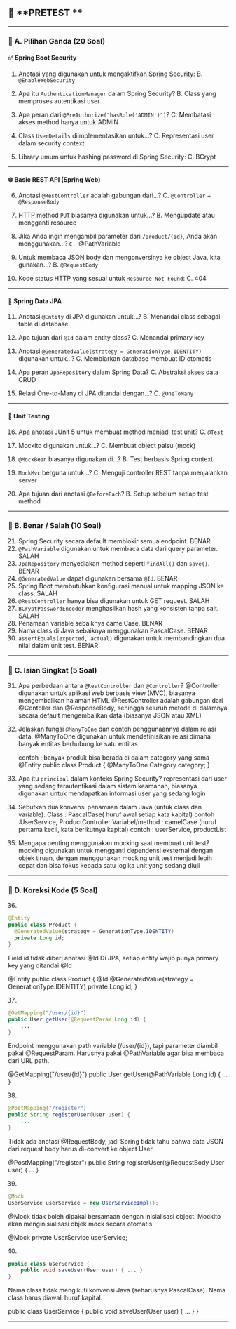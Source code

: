 ## 📘 **PRETEST **

---

### 🔹 A. **Pilihan Ganda (20 Soal)**

#### ✅ Spring Boot Security

1. Anotasi yang digunakan untuk mengaktifkan Spring Security:
    B. `@EnableWebSecurity`

2. Apa itu `AuthenticationManager` dalam Spring Security?
    B. Class yang memproses autentikasi user

3. Apa peran dari `@PreAuthorize("hasRole('ADMIN')")`?
    C. Membatasi akses method hanya untuk ADMIN

4. Class `UserDetails` diimplementasikan untuk...?
    C. Representasi user dalam security context

5. Library umum untuk hashing password di Spring Security:
    C. BCrypt
---

#### 🌐 Basic REST API (Spring Web)

6. Anotasi `@RestController` adalah gabungan dari...?
    C. `@Controller` + `@ResponseBody` 
  
7. HTTP method `PUT` biasanya digunakan untuk...?
    B. Mengupdate atau mengganti resource

8. Jika Anda ingin mengambil parameter dari `/product/{id}`, Anda akan menggunakan...?
   `C. `@PathVariable

9. Untuk membaca JSON body dan mengonversinya ke object Java, kita gunakan...?
    B. `@RequestBody`

10. Kode status HTTP yang sesuai untuk `Resource Not Found`:
    C. 404
---

#### 🧩 Spring Data JPA

11. Anotasi `@Entity` di JPA digunakan untuk...?
    B. Menandai class sebagai table di database

12. Apa tujuan dari `@Id` dalam entity class?
    C. Menandai primary key

13. Anotasi `@GeneratedValue(strategy = GenerationType.IDENTITY)` digunakan untuk...?
    C. Membiarkan database membuat ID otomatis

14. Apa peran `JpaRepository` dalam Spring Data?
    C. Abstraksi akses data CRUD

15. Relasi One-to-Many di JPA ditandai dengan...?
    C. `@OneToMany`
---

#### 🧪 Unit Testing

16. Apa anotasi JUnit 5 untuk membuat method menjadi test unit?
    C. `@Test`

17. Mockito digunakan untuk...?
    C. Membuat object palsu (mock)

18. `@MockBean` biasanya digunakan di...?
    B. Test berbasis Spring context

19. `MockMvc` berguna untuk...?
    C. Menguji controller REST tanpa menjalankan server

20. Apa tujuan dari anotasi `@BeforeEach`?
    B. Setup sebelum setiap test method
---

### 🔸 B. **Benar / Salah (10 Soal)**

21. Spring Security secara default memblokir semua endpoint.
    BENAR
22. `@PathVariable` digunakan untuk membaca data dari query parameter.
    SALAH
23. `JpaRepository` menyediakan method seperti `findAll()` dan `save()`.
    BENAR
24. `@GeneratedValue` dapat digunakan bersama `@Id`.
    BENAR
25. Spring Boot membutuhkan konfigurasi manual untuk mapping JSON ke class.
    SALAH
26. `@RestController` hanya bisa digunakan untuk GET request.
    SALAH
27. `BCryptPasswordEncoder` menghasilkan hash yang konsisten tanpa salt.
    SALAH
28. Penamaan variable sebaiknya camelCase.
    BENAR
29. Nama class di Java sebaiknya menggunakan PascalCase.
    BENAR
30. `assertEquals(expected, actual)` digunakan untuk membandingkan dua nilai dalam unit test.
    BENAR

---

### 🧾 C. **Isian Singkat (5 Soal)**

31. Apa perbedaan antara `@RestController` dan `@Controller`?
    @Controller digunakan untuk aplikasi web berbasis view (MVC), biasanya mengembalikan halaman HTML 
    @RestController adalah gabungan dari @Contoller dan @ResponseBody, sehingga seluruh metode di dalamnya secara default mengembalikan data (biasanya JSON atau XML)
32. Jelaskan fungsi `@ManyToOne` dan contoh penggunaannya dalam relasi data.
    @ManyToOne digunakan untuk mendefinisikan relasi dimana banyak entitas berhubung ke satu entitas

    contoh : banyak produk bisa berada di dalam category yang sama
    @Entity
    public class Product {
        @ManyToOne Category category;
    }

33. Apa itu `principal` dalam konteks Spring Security?
    representasi dari user yang sedang terautentikasi dalam sistem keamanan, biasanya digunakan untuk mendapatkan informasi user yang sedang login
34. Sebutkan dua konvensi penamaan dalam Java (untuk class dan variable).
    Class : PascalCase( huruf awal setiap kata kapital)
    contoh :UserService, ProductController
    Variabel/method : camelCase (huruf pertama kecil, kata berikutnya kapital)
    contoh : userService, productList
35. Mengapa penting menggunakan mocking saat membuat unit test?
    mocking digunakan untuk mengganti dependensi eksternal dengan objek tiruan, dengan menggunakan mocking unit test menjadi lebih cepat dan bisa fokus kepada satu logika unit yang sedang diuji

---

### 🔧 D. **Koreksi Kode (5 Soal)**

36.

```java
@Entity
public class Product {
  @GeneratedValue(strategy = GenerationType.IDENTITY)
  private Long id;
}
```
Field id tidak diberi anotasi @Id
Di JPA, setiap entity wajib punya primary key yang ditandai @Id

@Entity
public class Product {
  @Id
  @GeneratedValue(strategy = GenerationType.IDENTITY)
  private Long id;
}


37.

```java
@GetMapping("/user/{id}")
public User getUser(@RequestParam Long id) {
    ...
}
```

Endpoint menggunakan path variable (/user/{id}), tapi parameter diambil pakai @RequestParam.
Harusnya pakai @PathVariable agar bisa membaca dari URL path.

@GetMapping("/user/{id}")
public User getUser(@PathVariable Long id) {
    ...
}



38.

```java
@PostMapping("/register")
public String registerUser(User user) {
    ...
}
```
Tidak ada anotasi @RequestBody, jadi Spring tidak tahu bahwa data JSON dari request body harus di-convert ke object User.

@PostMapping("/register")
public String registerUser(@RequestBody User user) {
    ...
}


39.

```java
@Mock
UserService userService = new UserServiceImpl();
```
@Mock tidak boleh dipakai bersamaan dengan inisialisasi object.
Mockito akan menginisialisasi objek mock secara otomatis.

@Mock
private UserService userService;

40.

```java
public class userService {
    public void saveUser(User user) { ... }
}
```
Nama class tidak mengikuti konvensi Java (seharusnya PascalCase).
Nama class harus diawali huruf kapital.

public class UserService {
    public void saveUser(User user) { ... }
}

---
